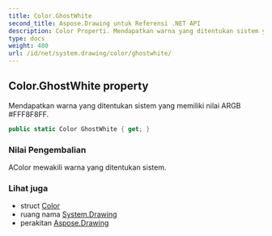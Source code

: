 ```yaml
---
title: Color.GhostWhite
second_title: Aspose.Drawing untuk Referensi .NET API
description: Color Properti. Mendapatkan warna yang ditentukan sistem yang memiliki nilai ARGB FFF8F8FF.
type: docs
weight: 480
url: /id/net/system.drawing/color/ghostwhite/
---
```

## Color.GhostWhite property

Mendapatkan warna yang ditentukan sistem yang memiliki nilai ARGB #FFF8F8FF.

```csharp
public static Color GhostWhite { get; }
```

### Nilai Pengembalian

AColor mewakili warna yang ditentukan sistem.

### Lihat juga

* struct [Color](../)
* ruang nama [System.Drawing](../../color/)
* perakitan [Aspose.Drawing](../../../)


